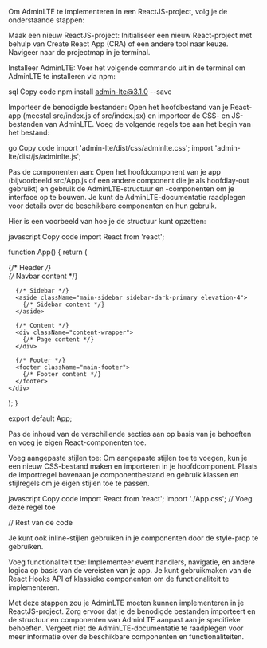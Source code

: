 Om AdminLTE te implementeren in een ReactJS-project, volg je de onderstaande stappen:


Maak een nieuw ReactJS-project: Initialiseer een nieuw React-project met behulp van Create React App (CRA) of een andere tool naar keuze. Navigeer naar de projectmap in je terminal.



Installeer AdminLTE: Voer het volgende commando uit in de terminal om AdminLTE te installeren via npm:


sql
Copy code
npm install admin-lte@3.1.0 --save


Importeer de benodigde bestanden: Open het hoofdbestand van je React-app (meestal src/index.js of src/index.jsx) en importeer de CSS- en JS-bestanden van AdminLTE. Voeg de volgende regels toe aan het begin van het bestand:


go
Copy code
import 'admin-lte/dist/css/adminlte.css';
import 'admin-lte/dist/js/adminlte.js';


Pas de componenten aan: Open het hoofdcomponent van je app (bijvoorbeeld src/App.js of een andere component die je als hoofdlay-out gebruikt) en gebruik de AdminLTE-structuur en -componenten om je interface op te bouwen. Je kunt de AdminLTE-documentatie raadplegen voor details over de beschikbare componenten en hun gebruik.


Hier is een voorbeeld van hoe je de structuur kunt opzetten:


javascript
Copy code
import React from 'react';

function App() {
  return (
    <div className="wrapper">
      {/* Header */}
      <nav className="main-header navbar navbar-expand navbar-white navbar-light">
        {/* Navbar content */}
      </nav>

      {/* Sidebar */}
      <aside className="main-sidebar sidebar-dark-primary elevation-4">
        {/* Sidebar content */}
      </aside>

      {/* Content */}
      <div className="content-wrapper">
        {/* Page content */}
      </div>

      {/* Footer */}
      <footer className="main-footer">
        {/* Footer content */}
      </footer>
    </div>
  );
}

export default App;

Pas de inhoud van de verschillende secties aan op basis van je behoeften en voeg je eigen React-componenten toe.



Voeg aangepaste stijlen toe: Om aangepaste stijlen toe te voegen, kun je een nieuw CSS-bestand maken en importeren in je hoofdcomponent. Plaats de importregel bovenaan je componentbestand en gebruik klassen en stijlregels om je eigen stijlen toe te passen.


javascript
Copy code
import React from 'react';
import './App.css'; // Voeg deze regel toe

// Rest van de code

Je kunt ook inline-stijlen gebruiken in je componenten door de style-prop te gebruiken.



Voeg functionaliteit toe: Implementeer event handlers, navigatie, en andere logica op basis van de vereisten van je app. Je kunt gebruikmaken van de React Hooks API of klassieke componenten om de functionaliteit te implementeren.


Met deze stappen zou je AdminLTE moeten kunnen implementeren in je ReactJS-project. Zorg ervoor dat je de benodigde bestanden importeert en de structuur en componenten van AdminLTE aanpast aan je specifieke behoeften. Vergeet niet de AdminLTE-documentatie te raadplegen voor meer informatie over de beschikbare componenten en functionaliteiten.